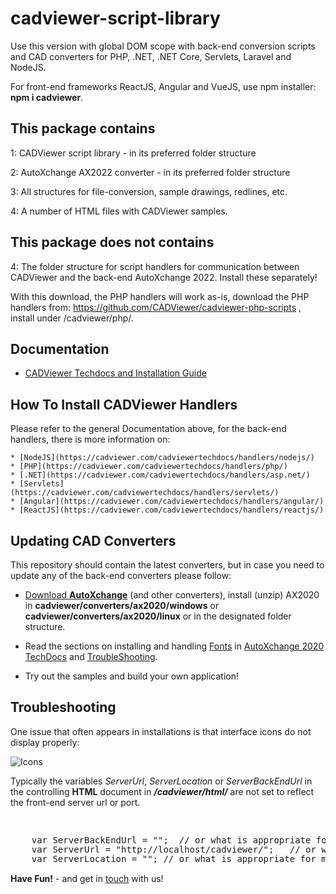 # cadviewer-script-library

Use this version with global DOM scope with back-end conversion scripts and CAD converters for PHP, .NET, .NET Core, Servlets, Laravel and NodeJS.  

For front-end frameworks ReactJS, Angular and VueJS, use npm installer: **npm i cadviewer**.  


## This package contains

1: CADViewer script library  - in its preferred folder structure

2: AutoXchange AX2022 converter - in its preferred folder structure

3: All structures for file-conversion, sample drawings, redlines, etc. 

4: A number of HTML files with CADViewer samples.


## This package does not contains

4: The folder structure for script handlers for communication between CADViewer and the back-end AutoXchange 2022. Install these separately!

With this download, the PHP handlers will work as-is, download the PHP handlers from: https://github.com/CADViewer/cadviewer-php-scripts , install under /cadviewer/php/.



## Documentation 

-   [CADViewer Techdocs and Installation Guide](https://cadviewer.com/cadviewertechdocs/download)



## How To Install CADViewer Handlers

Please refer to the general Documentation above, for the back-end handlers, there is more information on:  


	* [NodeJS](https://cadviewer.com/cadviewertechdocs/handlers/nodejs/)
	* [PHP](https://cadviewer.com/cadviewertechdocs/handlers/php/)
	* [.NET](https://cadviewer.com/cadviewertechdocs/handlers/asp.net/)
	* [Servlets](https://cadviewer.com/cadviewertechdocs/handlers/servlets/)
	* [Angular](https://cadviewer.com/cadviewertechdocs/handlers/angular/)
	* [ReactJS](https://cadviewer.com/cadviewertechdocs/handlers/reactjs/)



## Updating CAD Converters

This repository should contain the latest converters, but in case you need to update any of the back-end converters please follow: 

* [Download **AutoXchange**](/download/) (and other converters), install (unzip) AX2020 in **cadviewer/converters/ax2020/windows** or **cadviewer/converters/ax2020/linux** or in the designated folder structure.
* Read the sections on installing and handling [Fonts](https://tailormade.com/ax2020techdocs/installation/fonts/) in [AutoXchange 2020 TechDocs](https://tailormade.com/ax2020techdocs/) and [TroubleShooting](https://tailormade.com/ax2020techdocs/troubleshooting/).

* Try out the samples and build your own application!
 
 

 
 ## Troubleshooting

One issue that often appears in installations is that interface icons do not display properly:

![Icons](https://cadviewer.com/cadviewertechdocs/images/missing_icons.png "Icons missing")

Typically the variables *ServerUrl*, *ServerLocation* or *ServerBackEndUrl* in the controlling **HTML**  document in ***/cadviewer/html/*** are not set to reflect the front-end server url or port.

<pre style="line-height: 110%">


    var ServerBackEndUrl = "";  // or what is appropriate for my server; used for NodeJS server only
    var ServerUrl = "http://localhost/cadviewer/";   // or what is appropriate for my server
    var ServerLocation = ""; // or what is appropriate for my server
</pre>

 
 
**Have Fun!**  - and get in [touch](mailto:developer@tailormade.com)  with us!
